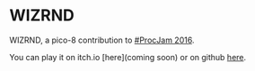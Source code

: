 # WIZRND

WIZRND, a pico-8 contribution to [#ProcJam 2016](https://itch.io/jam/procjam).

You can play it on itch.io [here](coming soon) or on github [here](https://mattleblanc.github.io/WIZRND/).
